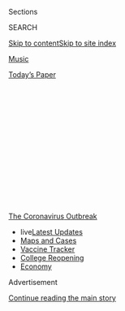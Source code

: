 <div id="app">

<div>

<div>

<div>

<div class="NYTAppHideMasthead css-1q2w90k e1suatyy0">

<div class="section css-ui9rw0 e1suatyy2">

<div class="css-eph4ug er09x8g0">

<div class="css-6n7j50">

</div>

<span class="css-1dv1kvn">Sections</span>

<div class="css-10488qs">

<span class="css-1dv1kvn">SEARCH</span>

</div>

[Skip to content](#site-content)[Skip to site
index](#site-index)

</div>

<div id="masthead-section-label" class="css-1wr3we4 eaxe0e00">

[Music](https://www.nytimes3xbfgragh.onion/section/arts/music)

</div>

<div class="css-10698na e1huz5gh0">

</div>

</div>

<div id="masthead-bar-one" class="section hasLinks css-15hmgas e1csuq9d3">

<div class="css-uqyvli e1csuq9d0">

</div>

<div class="css-1uqjmks e1csuq9d1">

</div>

<div class="css-9e9ivx">

[](https://myaccount.nytimes3xbfgragh.onion/auth/login?response_type=cookie&client_id=vi)

</div>

<div class="css-1bvtpon e1csuq9d2">

[Today’s
Paper](https://www.nytimes3xbfgragh.onion/section/todayspaper)

</div>

</div>

</div>

</div>

<div data-aria-hidden="false">

<div id="site-content" data-role="main">

<div>

<div class="css-1aor85t" style="opacity:0.000000001;z-index:-1;visibility:hidden">

<div class="css-1hqnpie">

<div class="css-epjblv">

<span class="css-17xtcya">[Music](/section/arts/music)</span><span class="css-x15j1o">|</span><span class="css-fwqvlz">Wallace
Roney, Jazz Trumpet Virtuoso, Is Dead at
59</span>

</div>

<div class="css-k008qs">

<div class="css-1iwv8en">

<span class="css-18z7m18"></span>

<div>

</div>

</div>

<span class="css-1n6z4y">https://nyti.ms/3aEv2GQ</span>

<div class="css-1705lsu">

<div class="css-4xjgmj">

<div class="css-4skfbu" data-role="toolbar" data-aria-label="Social Media Share buttons, Save button, and Comments Panel with current comment count" data-testid="share-tools">

  - 
  - 
  - 
  - 
    
    <div class="css-6n7j50">
    
    </div>

  - 
  - 

</div>

</div>

</div>

</div>

</div>

</div>

<div id="NYT_TOP_BANNER_REGION" class="css-13pd83m">

<div>

<div id="styln-prism-menu-1592847958612" class="section interactive-content interactive-size-medium css-1edisqu">

<div class="css-17ih8de interactive-body">

<div id="scroll-container" class="css-1gj85ro">

[<span class="styln-title-wrap"><span class="css-1pje3qr">The
Coronavirus</span><span class="css-1pje3qr">
Outbreak</span></span>](https://www.nytimes3xbfgragh.onion/news-event/coronavirus?action=click&pgtype=Article&state=default&region=TOP_BANNER&context=storylines_menu)

  - <span class="css-kqxiym" data-emphasize="true">live</span>[Latest
    Updates](https://www.nytimes3xbfgragh.onion/2020/08/04/world/coronavirus-covid-19.html?action=click&pgtype=Article&state=default&region=TOP_BANNER&context=storylines_menu)
  - [Maps and
    Cases](https://www.nytimes3xbfgragh.onion/interactive/2020/us/coronavirus-us-cases.html?action=click&pgtype=Article&state=default&region=TOP_BANNER&context=storylines_menu)
  - [Vaccine
    Tracker](https://www.nytimes3xbfgragh.onion/interactive/2020/science/coronavirus-vaccine-tracker.html?action=click&pgtype=Article&state=default&region=TOP_BANNER&context=storylines_menu)
  - [College
    Reopening](https://www.nytimes3xbfgragh.onion/2020/08/02/us/covid-college-reopening.html?action=click&pgtype=Article&state=default&region=TOP_BANNER&context=storylines_menu)
  - [Economy](https://www.nytimes3xbfgragh.onion/live/2020/08/03/business/stock-market-today-coronavirus?action=click&pgtype=Article&state=default&region=TOP_BANNER&context=storylines_menu)

</div>

</div>

</div>

</div>

</div>

<div id="top-wrapper" class="css-1sy8kpn">

<div id="top-slug" class="css-l9onyx">

Advertisement

</div>

[Continue reading the main
story](#after-top)

<div class="ad top-wrapper" style="text-align:center;height:100%;display:block;min-height:250px">

<div id="top" class="place-ad" data-position="top" data-size-key="top">

</div>

</div>

<div id="after-top">

</div>

</div>

<div>

<div id="sponsor-wrapper" class="css-1hyfx7x">

<div id="sponsor-slug" class="css-19vbshk">

Supported by

</div>

[Continue reading the main
story](#after-sponsor)

<div id="sponsor" class="ad sponsor-wrapper" style="text-align:center;height:100%;display:block">

</div>

<div id="after-sponsor">

</div>

</div>

<div class="css-186x18t">

THOSE WE’VE LOST

</div>

<div class="css-1vkm6nb ehdk2mb0">

# Wallace Roney, Jazz Trumpet Virtuoso, Is Dead at 59

</div>

Initially dismissed by some as a Miles Davis imitator, Mr. Roney, who
has died of coronavirus complications, emerged as a major musician in
his own right.

<div class="css-79elbk" data-testid="photoviewer-wrapper">

<div class="css-z3e15g" data-testid="photoviewer-wrapper-hidden">

</div>

<div class="css-1a48zt4 ehw59r15" data-testid="photoviewer-children">

![<span class="css-16f3y1r e13ogyst0" data-aria-hidden="true">Wallace
Roney performing in 2014 at the Charlie Parker Jazz Festival at Marcus
Garvey Park in Manhattan. He recorded nearly 20 albums as a
bandleader.</span><span class="css-cnj6d5 e1z0qqy90" itemprop="copyrightHolder"><span class="css-1ly73wi e1tej78p0">Credit...</span><span><span>Tina
Fineberg for The New York
Times</span></span></span>](https://static01.graylady3jvrrxbe.onion/images/2020/04/02/obituaries/31Roney2/31Roney2-articleLarge-v2.jpg?quality=75&auto=webp&disable=upscale)

</div>

</div>

<div class="css-18e8msd">

<div class="css-vp77d3 epjyd6m0">

<div class="css-hus3qt ey68jwv0" data-aria-hidden="true">

[![Giovanni
Russonello](https://static01.graylady3jvrrxbe.onion/images/2019/04/03/multimedia/author-giovanni-russonello/author-giovanni-russonello-thumbLarge.png
"Giovanni Russonello")](https://www.nytimes3xbfgragh.onion/by/giovanni-russonello)

</div>

<div class="css-1baulvz">

By [<span class="css-1baulvz last-byline" itemprop="name">Giovanni
Russonello</span>](https://www.nytimes3xbfgragh.onion/by/giovanni-russonello)

</div>

</div>

  - 
    
    <div class="css-ld3wwf e16638kd2">
    
    Published March 31, 2020Updated April 16,
    2020
    
    </div>

  - 
    
    <div class="css-4xjgmj">
    
    <div class="css-pvvomx" data-role="toolbar" data-aria-label="Social Media Share buttons, Save button, and Comments Panel with current comment count" data-testid="share-tools">
    
      - 
      - 
      - 
      - 
        
        <div class="css-6n7j50">
        
        </div>
    
      - 
      - 
    
    </div>
    
    </div>

</div>

</div>

<div class="section meteredContent css-1r7ky0e" name="articleBody" itemprop="articleBody">

<div class="css-1fanzo5 StoryBodyCompanionColumn">

<div class="css-53u6y8">

*This obituary is part of a series about* [*people who have died in the
coronavirus
pandemic*](https://www.nytimes3xbfgragh.onion/series/people-who-have-died-of-the-coronavirus)*.*

Wallace Roney, a virtuoso trumpeter whose term as Miles Davis’s only
true protégé opened onto a prominent career in jazz, died on Tuesday in
Paterson, N.J. He was 59.

The cause was complications of the coronavirus, his fiancée, Dawn Jones,
said.

By the time he linked up with Davis, Mr. Roney was already a leading
voice in what came to be called the Young Lions movement, a coterie of
young musicians devoted to bringing jazz back into line with its
midcentury sound. And he was already associated — sometimes
distressingly so — with Davis’s legacy. Many dismissed him as a musical
clone: ravishingly talented but lacking the necessary distance from his
idol to claim creative agency.

Yet as his career went on, Mr. Roney managed to neutralize most of those
criticisms. His nuanced understanding of Davis’s playing — its harmonic
and rhythmic wirings as well as its smoldering tone — was only part of a
vast musical ken. His own style bespoke an investment in the entire
lineage of jazz trumpet playing.

Most of the ideas in Mr. Roney’s compositions began at the center of
jazz’s mainstream language and cut a path outward, often by way of funk,
hip-hop, pop, Brazilian or Afro-Caribbean music.

</div>

</div>

<div class="css-1fanzo5 StoryBodyCompanionColumn">

<div class="css-53u6y8">

Mr. Roney made nearly 20 albums as a bandleader, including three for
Warner Bros. at the peak of the Young Lions era, all grounded in his
unshakable linguistic command and his appetite for harmonic adventure.
His recordings for Muse in the late 1980s and early ’90s — especially
[his 1987 debut,
“Verses”](https://www.youtube.com/watch?v=DJvapwO30Ms) — featured
a mix of A-list jazz musicians from Mr. Roney’s generation and the one
before, and they established him as a premier young bandleader.

In his New York Times review of a 1988 concert by the drummer Tony
Williams’s quintet, Jon Pareles [singled out Mr.
Roney](https://www.nytimes3xbfgragh.onion/1988/03/26/arts/review-jazz-a-drummer-who-goads-the-soloists.html)
as “the standout soloist, bitingly articulate at fast tempos and lucidly
melodic in gentler passages.”

Profiling Mr. Roney in The Washington Post in 1987, James McBride — who
later became a prizewinning novelist —
[declared](https://www.washingtonpost.com/archive/lifestyle/1987/12/12/wallace-roney-and-the-quest-to-be-heard/8d34f342-850e-49e6-91ac-641832df07d1/):
“His name is Wallace Roney III. He is 27 years old. He is from
Washington, and he is one of the best jazz trumpet players in the
world.”

The two albums that Mr. Roney released in the early 2000s, immediately
after leaving Warner Bros., were among his most memorable, and more
formally ambitious than his early work. They represented a flush of
creativity after years of frustration under contract to a label that
often imposed unwelcome creative demands.

</div>

</div>

<div class="css-1fanzo5 StoryBodyCompanionColumn">

<div class="css-53u6y8">

On “No Room for Argument” (2000), released on Stretch Records, Mr. Roney
struck a nimble balance between historical reverence and futurist
adventure, pairing a synthesizer with a Fender Rhodes electric piano
and, at one point, mashing up parts of John Coltrane’s “A Love Supreme”
with Davis’s “Filles de Kilimanjaro.” Its follow-up, “Prototype” (2004),
for High Note, featured different sorts of homage: separate reworkings
of the titular Outkast ballad and Al Green’s “Let’s Stay Together.”

</div>

</div>

<div class="css-79elbk" data-testid="photoviewer-wrapper">

<div class="css-z3e15g" data-testid="photoviewer-wrapper-hidden">

</div>

<div class="css-1a48zt4 ehw59r15" data-testid="photoviewer-children">

![<span class="css-16f3y1r e13ogyst0" data-aria-hidden="true">Mr. Roney
at the Village Vanguard in
2006.</span><span class="css-cnj6d5 e1z0qqy90" itemprop="copyrightHolder"><span class="css-1ly73wi e1tej78p0">Credit...</span><span>Michelle
Agins/The New York
Times</span></span>](https://static01.graylady3jvrrxbe.onion/images/2020/03/31/obituaries/31Roney1/merlin_13183961_44d7fd11-b0cc-422c-bfd1-a22d9bf3340d-articleLarge.jpg?quality=75&auto=webp&disable=upscale)

</div>

</div>

<div class="css-1fanzo5 StoryBodyCompanionColumn">

<div class="css-53u6y8">

Mr. Roney won a Grammy in 1994 for his participation in [“A Tribute to
Miles,”](https://www.youtube.com/watch?v=r_DJJyJ5Ogg&feature=emb_title)
filling the trumpet chair alongside the four supporting members of
Davis’s second great quintet: Tony Williams, Wayne Shorter, Herbie
Hancock and Ron Carter. All were younger than Davis — and indeed,
throughout the latter half of his career, Davis worked almost
exclusively with junior musicians. But before meeting Mr. Roney, he had
never agreed to mentor another trumpet player.

Struck by Mr. Roney’s performance at [a 1983 tribute concert at Radio
City Music
Hall](https://www.nytimes3xbfgragh.onion/1983/11/09/arts/concert-davis-tribute.html),
Davis invited the young trumpeter to join him at his home in Manhattan
the next day. A close friendship blossomed between the 23-year-old
upstart and the ailing elder, one that culminated in a momentous
performance at the 1991 Montreux Jazz Festival, just months before
Davis’s death. It was the only time Davis publicly revisited material
from his back catalog.

With Quincy Jones conducting, the two trumpeters stood shoulder to
shoulder in what would become a [timeless piece of postclassic jazz
iconography](https://www.facebookcorewwwi.onion/JazzImprovisers/photos/a.969266783184007/1194385580672125/?type=1&theater).
Davis, wizened and wire-thin, hunched over a music stand alongside his
burly young protégé, who picked up the slack whenever his idol missed a
note.

“A lot of people like to say, ‘Yeah, well, I hung with Miles, but we
never talked about music,’” Mr. Roney said in [a 2016
interview](https://www.youtube.com/watch?v=8cxUYcUbdBg). “Well, guess
what? I did. I loved him because of his music, and he talked to me about
music all the time. You definitely had to earn Miles Davis’s respect,
and not everybody could do that.”

Mr. Roney remembered that Davis — whose birthday was just one day apart
from his — had once told him, “You look at me just like how I used to
look at Dizzy,” referring to his own mentor Dizzy Gillespie.

</div>

</div>

<div class="css-cfo9c3">

</div>

<div class="css-1fanzo5 StoryBodyCompanionColumn">

<div class="css-53u6y8">

Wallace Roney III was born on May 25, 1960, in Philadelphia, to Roberta
Sherman, a homemaker, and Wallace Roney Jr., a U.S. Marshal and vice
president of the American Federation of Government Employees. His
parents divorced when he was young, and he lived for a time with his
grandmother, Rosezell Roney.

In his teens, he lived with his father in Washington, enrolling in the
Duke Ellington School of the Arts. His father’s friends were not
professional musicians, but they had an abiding devotion to jazz. Mr.
Roney often recalled that they would hold listening parties at which
each person would listen closely to a different instrument as a track
played, and then would compare notes.

The immersion in a music-loving family gave Mr. Roney a head start — but
he was also loaded with preternatural talent. He had perfect pitch, and
he impressed his father by teaching himself the basics of the trumpet
using the family’s horn, which had been lying around unused. At 12, he
became the youngest member of the Philadelphia Brass, a professional
classical quintet.

By his midteens, he was already making trips to New York to perform. In
his city debut, in 1976, he played at Ali’s Alley, a loft space in SoHo.

“As soon as Mr. Roney commenced to swing, the noise level in the club
immediately dropped off, and those in the middle of conversations or
laughing and joking turned their attention to the bandstand,” the critic
Stanley Crouch later wrote of that show for [a profile in The New York
Times](https://www.nytimes3xbfgragh.onion/2000/09/24/arts/music-don-t-ask-the-critics-ask-wallace-roney-s-peers.html)
in 2000. In the youthful trumpeter’s playing, Mr. Crouch wrote, “the
passion for jazz was so thorough that the atmosphere inside the club was
completely rearranged.”

</div>

</div>

<div class="css-1fanzo5 StoryBodyCompanionColumn">

<div class="css-53u6y8">

“At the end of the tune, the room took on a crazily jubilant mood, and
the clapping wouldn’t stop,” Mr. Crouch added.

In addition to his fiancée, a vocalist and educator whom he had known
since high school, and his grandmother Rosezell, Mr. Roney is survived
by his sister, Crystal Roney; a brother, the saxophonist Antoine Roney;
two half sisters, April Petus and Marla Majett; a half brother, Michael
Majett; a son, Wallace Vernell Roney, a trumpeter now on the rise on the
New York scene; and a daughter, Barbara Roney. His marriage to [Geri
Allen](https://www.nytimes3xbfgragh.onion/2017/06/27/arts/music/geri-allen-dead-jazz.html),
a noted pianist and frequent musical collaborator during Mr. Roney’s
early career, ended in divorce.

In both 1979 and 1980, Mr. Roney won DownBeat magazine’s award for best
young jazz musician of the year. A decade later, he pulled off a similar
double victory: He was voted trumpeter to watch in back-to-back DownBeat
critics’ polls in 1989 and 1990.

He attended both Howard University and Berklee College of Music before
moving to New York City to pursue a career.

After years of lean times (jazz in particular was in a commercial slump
for much of the 1980s), he received two separate calls within the same
month inviting him to join the bands of Tony Williams and Art Blakey,
both pre-eminent elder drummers. He spent years in both ensembles before
his solo career took off.

Even in later years, Mr. Roney continued to balance his devotion to the
greats of jazz’s past with an urge to make his own way. In 2014, he
starred in the [public
debut](https://www.npr.org/2014/10/16/356653950/to-miles-from-wayne) of
“Universe,” a large-ensemble suite that the saxophonist Wayne Shorter
wrote for Davis in the late 1960s, but that had never been performed.

</div>

</div>

<div class="css-1fanzo5 StoryBodyCompanionColumn">

<div class="css-53u6y8">

“I see my music as an extension of ‘Nefertiti,’ ‘A Love Supreme,’ Tony
Williams’s Lifetime, Herbie’s sextet and Miles’ last band,” Mr. Roney
said in [a 2004 interview with
JazzTimes](https://jazztimes.com/features/profiles/wallace-roney-the-man-with-the-golden-horn/).

“You could look at it as if Lifetime had a gig one night, and Miles sat
in, and Wayne came and played, and Herbie played and wrote some
arrangements, and Joe Zawinul came and sat in too, and Ron and Me’shell
Ndegeocello played bass, and Prince, Sly Stone, Bennie Maupin and Mos
Def dropped by,” he said. “That’s part of what I’m doing.”

He added: “The other part is updating it with stuff that I hear today,
the new synthesizers and the new sounds that appeal to me. I bring all
those elements together and still try to play what I consider
straight-ahead, innovative
music.”

</div>

</div>

</div>

<div>

</div>

<div>

</div>

<div id="NYT_BELOW_MAIN_CONTENT_REGION">

<div>

<div id="covid-obits-article-embed" class="section css-l08pwh interactive-content interactive-size-medium">

<div class="css-17ih8de interactive-body">

<div class="g-obits-embed" data-preview-slug="2020-04-03-covid-obits">

[](https://www.nytimes3xbfgragh.onion/interactive/2020/obituaries/people-died-coronavirus-obituaries.html?action=click&pgtype=Article&state=default&region=BELOW_MAIN_CONTENT&context=covid_obits_promo)

<div class="g-hed-summ">

# Those We’ve Lost

The coronavirus pandemic has taken an incalculable death toll. This
series is designed to put names and faces to the numbers.

<span>Read
more</span>

</div>

<div class="g-obits-embed-wrap">

<div id="bernaldina-josé-pedro" class="g-obit">

<div class="g-flex-wrapper-image">

<div class="g-image g-asset-inner">

![](https://static01.graylady3jvrrxbe.onion/images/2020/07/30/obituaries/30Pedro/30Pedro-square640.jpg)

</div>

</div>

<div class="g-flex-wrapper-text">

# Bernaldina José Pedro

<div class="g-meta">

<span>d. Boa Vista, Brazil</span>

</div>

<div class="g-summ">

Leader among the Indigenous
Macuxi

</div>

</div>

</div>

<div id="john-eric-swing" class="g-obit">

<div class="g-flex-wrapper-image">

<div class="g-image g-asset-inner">

![](https://static01.graylady3jvrrxbe.onion/images/2020/07/31/obituaries/31Swing/merlin_175167783_8913bc90-0d64-43f3-a655-1bb1bf1601c9-square640.jpg)

</div>

</div>

<div class="g-flex-wrapper-text">

# John Eric Swing

<div class="g-meta">

<span>d. Fountain Valley, Calif. </span>

</div>

<div class="g-summ">

Champion of
Filipino-Americans

</div>

</div>

</div>

<div id="victor-victor-" class="g-obit">

<div class="g-flex-wrapper-image">

<div class="g-image g-asset-inner">

![](https://static01.graylady3jvrrxbe.onion/images/2020/07/27/obituaries/27Victor/merlin_175001436_38b11f8e-227a-4e2c-9821-7618af9b2524-square640.jpg)

</div>

</div>

<div class="g-flex-wrapper-text">

# Victor Victor

<div class="g-meta">

<span>d. Santo Domingo, Dominican Republic</span>

</div>

<div class="g-summ">

Beloved musician of the Dominican
Republic

</div>

</div>

</div>

<div id="dr-eddie-negrón" class="g-obit">

<div class="g-flex-wrapper-image">

<div class="g-image g-asset-inner">

![](https://static01.graylady3jvrrxbe.onion/images/2020/07/31/obituaries/31Negron/merlin_175160169_516322ae-fd23-4969-b6b2-193ced371105-square640.jpg)

</div>

</div>

<div class="g-flex-wrapper-text">

# Dr. Eddie Negrón

<div class="g-meta">

<span>d. Fort Walton Beach, Fla.</span>

</div>

<div class="g-summ">

Internist on Florida’s Emerald
Coast

</div>

</div>

</div>

<div id="dobby-dobson" class="g-obit">

<div class="g-flex-wrapper-image">

<div class="g-image g-asset-inner">

![](https://static01.graylady3jvrrxbe.onion/images/2020/07/30/obituaries/30Dobson/merlin_175115928_f6b9271c-8f05-4fe1-a38a-5ca4a58f8935-square640.jpg)

</div>

</div>

<div class="g-flex-wrapper-text">

# Dobby Dobson

<div class="g-meta">

<span>d. Coral Springs, Fla.</span>

</div>

<div class="g-summ">

Jamaican singer and
songwriter

</div>

</div>

</div>

<div id="waldemar-gonzalez" class="g-obit">

<div class="g-flex-wrapper-image">

<div class="g-image g-asset-inner">

![](https://static01.graylady3jvrrxbe.onion/images/2020/08/01/obituaries/28Gonzalez/merlin_175002771_beb57888-3951-409a-ae13-03a94b2e962e-square640.jpg)

</div>

</div>

<div class="g-flex-wrapper-text">

# Waldemar Gonzalez

<div class="g-meta">

<span>d. White Plains, N.Y.</span>

</div>

<div class="g-summ">

Teacher and social worker

</div>

</div>

</div>

</div>

</div>

</div>

</div>

</div>

</div>

<div>

</div>

<div>

<div id="bottom-wrapper" class="css-1ede5it">

<div id="bottom-slug" class="css-l9onyx">

Advertisement

</div>

[Continue reading the main
story](#after-bottom)

<div id="bottom" class="ad bottom-wrapper" style="text-align:center;height:100%;display:block;min-height:90px">

</div>

<div id="after-bottom">

</div>

</div>

</div>

</div>

</div>

## Site Index

<div>

</div>

## Site Information Navigation

  - [© <span>2020</span> <span>The New York Times
    Company</span>](https://help.nytimes3xbfgragh.onion/hc/en-us/articles/115014792127-Copyright-notice)

<!-- end list -->

  - [NYTCo](https://www.nytco.com/)
  - [Contact
    Us](https://help.nytimes3xbfgragh.onion/hc/en-us/articles/115015385887-Contact-Us)
  - [Work with us](https://www.nytco.com/careers/)
  - [Advertise](https://nytmediakit.com/)
  - [T Brand Studio](http://www.tbrandstudio.com/)
  - [Your Ad
    Choices](https://www.nytimes3xbfgragh.onion/privacy/cookie-policy#how-do-i-manage-trackers)
  - [Privacy](https://www.nytimes3xbfgragh.onion/privacy)
  - [Terms of
    Service](https://help.nytimes3xbfgragh.onion/hc/en-us/articles/115014893428-Terms-of-service)
  - [Terms of
    Sale](https://help.nytimes3xbfgragh.onion/hc/en-us/articles/115014893968-Terms-of-sale)
  - [Site
    Map](https://spiderbites.nytimes3xbfgragh.onion)
  - [Help](https://help.nytimes3xbfgragh.onion/hc/en-us)
  - [Subscriptions](https://www.nytimes3xbfgragh.onion/subscription?campaignId=37WXW)

</div>

</div>

</div>

</div>
